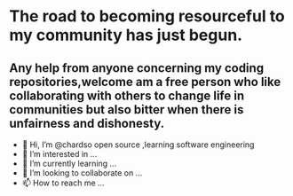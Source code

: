 # The road to becoming resourceful to my community has just begun.
## Any help from anyone concerning my coding repositories,welcome am a free person who like collaborating with others to change life in communities but also bitter when there is unfairness and dishonesty.


- 👋 Hi, I’m @chardso open source ,learning software engineering
- 👀 I’m interested in ...
- 🌱 I’m currently learning ...
- 💞️ I’m looking to collaborate on ...
- 📫 How to reach me ...

<!---
chardso/chardso is a ✨ special ✨ repository because its `README.md` (this file) appears on your GitHub profile.
You can click the Preview link to take a look at your changes.
--->
